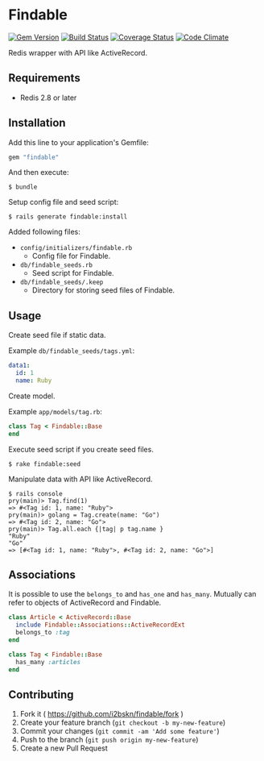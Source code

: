 # Findable

[![Gem Version](https://badge.fury.io/rb/findable.svg)](http://badge.fury.io/rb/findable)
[![Build Status](https://travis-ci.org/i2bskn/findable.svg?branch=master)](https://travis-ci.org/i2bskn/findable)
[![Coverage Status](https://coveralls.io/repos/i2bskn/findable/badge.svg?branch=master)](https://coveralls.io/r/i2bskn/findable?branch=master)
[![Code Climate](https://codeclimate.com/github/i2bskn/findable/badges/gpa.svg)](https://codeclimate.com/github/i2bskn/findable)

Redis wrapper with API like ActiveRecord.

## Requirements

- Redis 2.8 or later

## Installation

Add this line to your application's Gemfile:

```ruby
gem "findable"
```

And then execute:

```
$ bundle
```

Setup config file and seed script:

```
$ rails generate findable:install
```

Added following files:

- `config/initializers/findable.rb`
    - Config file for Findable.
- `db/findable_seeds.rb`
    - Seed script for Findable.
- `db/findable_seeds/.keep`
    - Directory for storing seed files of Findable.

## Usage

Create seed file if static data.

Example `db/findable_seeds/tags.yml`:

```yaml
data1:
  id: 1
  name: Ruby
```

Create model.

Example `app/models/tag.rb`:

```ruby
class Tag < Findable::Base
end
```

Execute seed script if you create seed files.

```
$ rake findable:seed
```

Manipulate data with API like ActiveRecord.

```
$ rails console
pry(main)> Tag.find(1)
=> #<Tag id: 1, name: "Ruby">
pry(main)> golang = Tag.create(name: "Go")
=> #<Tag id: 2, name: "Go">
pry(main)> Tag.all.each {|tag| p tag.name }
"Ruby"
"Go"
=> [#<Tag id: 1, name: "Ruby">, #<Tag id: 2, name: "Go">]
```

## Associations

It is possible to use the `belongs_to` and `has_one` and `has_many`.
Mutually can refer to objects of ActiveRecord and Findable.

```ruby
class Article < ActiveRecord::Base
  include Findable::Associations::ActiveRecordExt
  belongs_to :tag
end

class Tag < Findable::Base
  has_many :articles
end
```

## Contributing

1. Fork it ( https://github.com/i2bskn/findable/fork )
2. Create your feature branch (`git checkout -b my-new-feature`)
3. Commit your changes (`git commit -am 'Add some feature'`)
4. Push to the branch (`git push origin my-new-feature`)
5. Create a new Pull Request
